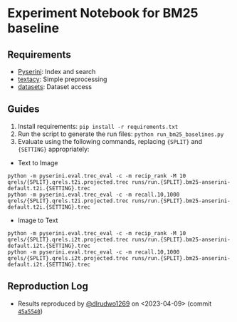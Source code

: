 # Experiment Notebook for BM25 baseline

## Requirements

- [Pyserini](https://github.com/castorini/pyserini): Index and search
- [textacy](https://textacy.readthedocs.io/en/latest): Simple preprocessing
- [datasets](https://huggingface.co/docs/datasets/index): Dataset access

## Guides

1. Install requirements: `pip install -r requirements.txt`
2. Run the script to generate the run files: `python run_bm25_baselines.py`
3. Evaluate using the following commands, replacing `{SPLIT}` and `{SETTING}` appropriately:
- Text to Image
```
python -m pyserini.eval.trec_eval -c -m recip_rank -M 10 qrels/{SPLIT}.qrels.t2i.projected.trec runs/run.{SPLIT}.bm25-anserini-default.t2i.{SETTING}.trec
python -m pyserini.eval.trec_eval -c -m recall.10,1000 qrels/{SPLIT}.qrels.t2i.projected.trec runs/run.{SPLIT}.bm25-anserini-default.t2i.{SETTING}.trec
```
- Image to Text
```
python -m pyserini.eval.trec_eval -c -m recip_rank -M 10 qrels/{SPLIT}.qrels.i2t.projected.trec runs/run.{SPLIT}.bm25-anserini-default.i2t.{SETTING}.trec
python -m pyserini.eval.trec_eval -c -m recall.10,1000 qrels/{SPLIT}.qrels.i2t.projected.trec runs/run.{SPLIT}.bm25-anserini-default.i2t.{SETTING}.trec
```

## Reproduction Log
+ Results reproduced by [@dlrudwo1269](https://github.com/dlrudwo1269) on <2023-04-09> (commit [`45a5540`](https://github.com/dlrudwo1269/AToMiC/commit/45a5540c473c48e4e7c68b0258b5ad23cf2e43d0))